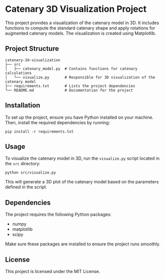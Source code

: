 # Catenary 3D Visualization Project

This project provides a visualization of the catenary model in 3D. It includes functions to compute the standard catenary shape and apply rotations for augmented catenary models. The visualization is created using Matplotlib.

## Project Structure

```
catenary-3d-visualization
├── src
│   ├── catenary_model.py  # Contains functions for catenary calculations
│   └── visualize.py       # Responsible for 3D visualization of the catenary model
├── requirements.txt       # Lists the project dependencies
└── README.md              # Documentation for the project
```

## Installation

To set up the project, ensure you have Python installed on your machine. Then, install the required dependencies by running:

```
pip install -r requirements.txt
```

## Usage

To visualize the catenary model in 3D, run the `visualize.py` script located in the `src` directory:

```
python src/visualize.py
```

This will generate a 3D plot of the catenary model based on the parameters defined in the script.

## Dependencies

The project requires the following Python packages:

- numpy
- matplotlib
- scipy

Make sure these packages are installed to ensure the project runs smoothly.

## License

This project is licensed under the MIT License.